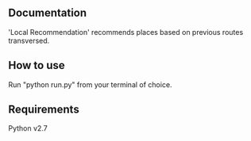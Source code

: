Documentation
-------------

'Local Recommendation' recommends places based on previous routes transversed.

How to use
-------------

Run "python run.py" from your terminal of choice.

Requirements
-------------

Python v2.7
